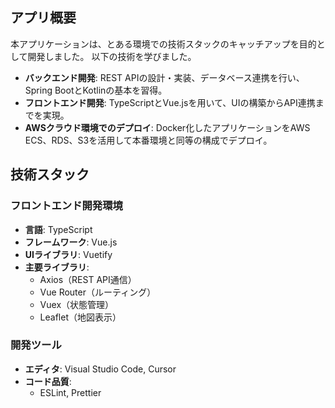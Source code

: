 
## アプリ概要
本アプリケーションは、とある環境での技術スタックのキャッチアップを目的として開発しました。
以下の技術を学びました。
- **バックエンド開発**:
  REST APIの設計・実装、データベース連携を行い、Spring BootとKotlinの基本を習得。
- **フロントエンド開発**:
  TypeScriptとVue.jsを用いて、UIの構築からAPI連携までを実現。
- **AWSクラウド環境でのデプロイ**:
  Docker化したアプリケーションをAWS ECS、RDS、S3を活用して本番環境と同等の構成でデプロイ。

## 技術スタック
### フロントエンド開発環境
- **言語**: TypeScript
- **フレームワーク**: Vue.js
- **UIライブラリ**: Vuetify
- **主要ライブラリ**:
  - Axios（REST API通信）
  - Vue Router（ルーティング）
  - Vuex（状態管理）
  - Leaflet（地図表示）

### 開発ツール
- **エディタ**: Visual Studio Code, Cursor
- **コード品質**:
  - ESLint, Prettier


